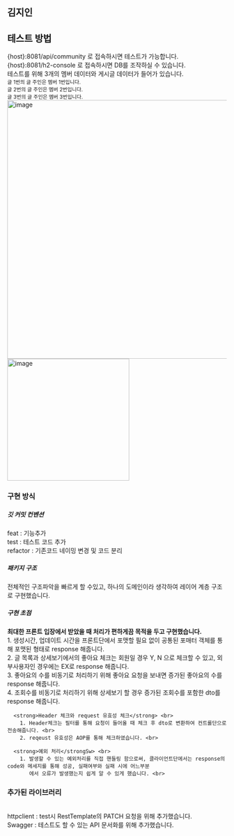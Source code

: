 <h2>김지인</h2>

<h2>테스트 방법</h2>
 {host}:8081/api/community 로 접속하시면 테스트가 가능합니다. <br>
 {host}:8081/h2-console 로 접속하시면 DB를 조작하실 수 있습니다. <br>
 테스트를 위해 3개의 멤버 데이터와 게시글 데이터가 들어가 있습니다. <br>
 <small>글 1번의 글 주인은 멤버 1번입니다.</small> <br>
 <small>글 2번의 글 주인은 멤버 2번입니다.</small> <br>
 <small>글 3번의 글 주인은 멤버 3번입니다.</small> <br>
 <img width="594" alt="image" src="https://user-images.githubusercontent.com/102157839/218021217-bc935714-fa2d-4900-a331-23d62c707c7e.png">
 <img width="280" alt="image" src="https://user-images.githubusercontent.com/102157839/218021337-f7cd877f-d80d-4f8d-8429-7018627d4a16.png">

<h3>구현 방식</h3>
  <h5>깃 커밋 컨벤션</h5>
      feat : 기능추가 <br>
      test : 테스트 코드 추가 <br>
      refactor : 기존코드 네이밍 변경 및 코드 분리 <br>
      
  <h5>패키지 구조</h5>
      전체적인 구조파악을 빠르게 할 수있고, 하나의 도메인이라 생각하여 레이어 계층 구조로 구현했습니다. <br>
      
  <h5>구현 초점</h5>
      <strong>최대한 프론트 입장에서 받았을 때 처리가 편하게끔 목적을 두고 구현했습니다.</strong> <br>
        1. 생성시간, 업데이트 시간을 프론트단에서 포맷할 필요 없이 공통된 포매터 객체를 통해 포맷된 형태로 response 해줍니다. <br>
        2. 글 목록과 상세보기에서의 좋아요 체크는 회원일 경우 Y, N 으로 체크할 수 있고, 외부사용자인 경우에는 EX로
         response 해줍니다. <br>
        3. 좋아요의 수를 비동기로 처리하기 위해 좋아요 요청을 보내면 증가된 좋아요의 수를 response 해줍니다. <br>
        4. 조회수를 비동기로 처리하기 위해 상세보기 할 경우 증가된 조회수를 포함한 dto를 response 해줍니다. <br>
       
      <strong>Header 체크와 request 유효성 체크</strong> <br>
        1. Header체크는 필터를 통해 요청이 들어올 때 체크 후 dto로 변환하여 컨트롤단으로 전송해줍니다. <br>
        2. reqeust 유효성은 AOP를 통해 체크하였습니다. <br>
        
      <strong>예외 처리</strongSw> <br>
        1. 발생할 수 있는 예외처리를 직접 핸들링 함으로써, 클라이언트단에서는 response의 code와 메세지를 통해 성공, 실패여부와 실패 시에 어느부분
           에서 오류가 발생했는지 쉽게 알 수 있게 했습니다. <br>
           
  <h3>추가된 라이브러리</h3> <br>
  httpclient : test시 RestTemplate의 PATCH 요청을 위해 추가했습니다. <br>
  Swagger : 테스트도 할 수 있는 API 문서화를 위해 추가했습니다. <br>
